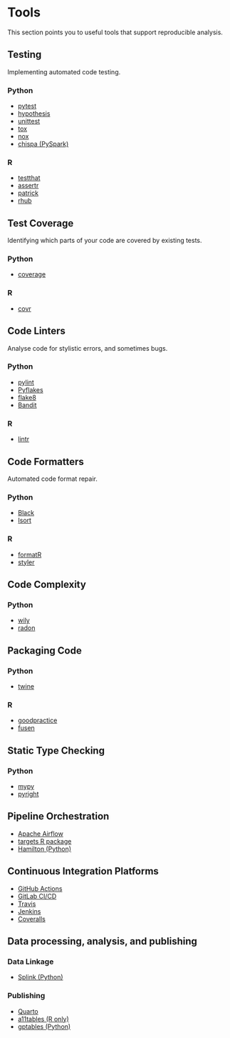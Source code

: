 # Tools

This section points you to useful tools that support reproducible analysis.

## Testing

Implementing automated code testing.

### Python

* [pytest](https://docs.pytest.org/en/stable/)
* [hypothesis](https://hypothesis.readthedocs.io/en/latest/)
* [unittest](https://docs.python.org/3/library/unittest.html)
* [tox](https://tox.readthedocs.io/en/latest/)
* [nox](https://nox.thea.codes/en/stable/)
* [chispa (PySpark)](https://pypi.org/project/chispa/)

### R

* [testthat](https://testthat.r-lib.org/)
* [assertr](https://docs.ropensci.org/assertr/)
* [patrick](https://github.com/google/patrick)
* [rhub](https://r-hub.github.io/rhub/)

## Test Coverage

Identifying which parts of your code are covered by existing tests.

### Python

* [coverage](https://coverage.readthedocs.io/en/coverage-5.3/)

### R

* [covr](https://covr.r-lib.org/)

## Code Linters

Analyse code for stylistic errors, and sometimes bugs.

### Python

* [pylint](https://www.pylint.org/)
* [Pyflakes](https://pypi.org/project/pyflakes/)
* [flake8](https://flake8.pycqa.org/en/latest/)
* [Bandit](https://bandit.readthedocs.io/en/latest/)

### R

* [lintr](https://github.com/jimhester/lintr)

## Code Formatters

Automated code format repair.

### Python

* [Black](https://black.readthedocs.io/en/stable/)
* [Isort](https://pycqa.github.io/isort/)

### R

* [formatR](https://yihui.org/formatr/)
* [styler](https://styler.r-lib.org/)


## Code Complexity

### Python

* [wily](https://pypi.org/project/wily/)
* [radon](https://radon.readthedocs.io/en/latest/)


## Packaging Code

### Python

* [twine](https://pypi.org/project/twine/)

### R

* [goodpractice](http://mangothecat.github.io/goodpractice/)
* [fusen](https://thinkr-open.github.io/fusen/)

## Static Type Checking

### Python

* [mypy](https://mypy.readthedocs.io/en/stable/)
* [pyright](https://github.com/microsoft/pyright)


## Pipeline Orchestration

* [Apache Airflow](https://airflow.apache.org/)
* [targets R package](https://wlandau.github.io/targets-manual/)
* [Hamilton (Python)](https://hamilton-docs.gitbook.io/docs/)

## Continuous Integration Platforms

* [GitHub Actions](https://github.com/features/actions)
* [GitLab CI/CD](https://docs.gitlab.com/ee/ci/)
* [Travis](https://travis-ci.org/)
* [Jenkins](https://www.jenkins.io/)
* [Coveralls](https://coveralls.io/)

## Data processing, analysis, and publishing

### Data Linkage

* [Splink (Python)](https://www.gov.uk/government/publications/joined-up-data-in-government-the-future-of-data-linking-methods/splink-mojs-open-source-library-for-probabilistic-record-linkage-at-scale#introduction)

### Publishing

* [Quarto](https://quarto.org/)
* [a11tables (R only)](https://co-analysis.github.io/a11ytables/index.html)
* [gptables (Python)](https://gptables.readthedocs.io/en/latest/index.html#)
